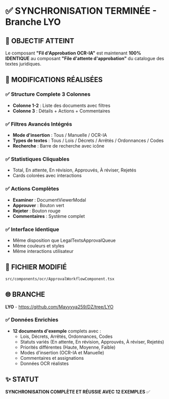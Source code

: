 # ✅ SYNCHRONISATION TERMINÉE - Branche LYO

## 🎯 OBJECTIF ATTEINT
Le composant **"Fil d'Approbation OCR-IA"** est maintenant **100% IDENTIQUE** au composant **"File d'attente d'approbation"** du catalogue des textes juridiques.

## 🔄 MODIFICATIONS RÉALISÉES

### ✅ Structure Complete 3 Colonnes
- **Colonne 1-2** : Liste des documents avec filtres
- **Colonne 3** : Détails + Actions + Commentaires

### ✅ Filtres Avancés Intégrés
- **Mode d'insertion** : Tous / Manuelle / OCR-IA
- **Types de textes** : Tous / Lois / Décrets / Arrêtés / Ordonnances / Codes
- **Recherche** : Barre de recherche avec icône

### ✅ Statistiques Cliquables
- Total, En attente, En révision, Approuvés, À réviser, Rejetés
- Cards colorées avec interactions

### ✅ Actions Complètes
- **Examiner** : DocumentViewerModal
- **Approuver** : Bouton vert
- **Rejeter** : Bouton rouge
- **Commentaires** : Système complet

### ✅ Interface Identique
- Même disposition que LegalTextsApprovalQueue
- Même couleurs et styles
- Même interactions utilisateur

## 📁 FICHIER MODIFIÉ
`src/components/ocr/ApprovalWorkflowComponent.tsx`

## 🌐 BRANCHE
**LYO** - https://github.com/Mayyyya259/DZ/tree/LYO

### ✅ Données Enrichies
- **12 documents d'exemple** complets avec :
  - Lois, Décrets, Arrêtés, Ordonnances, Codes
  - Statuts variés (En attente, En révision, Approuvés, À réviser, Rejetés)
  - Priorités différentes (Haute, Moyenne, Faible)
  - Modes d'insertion (OCR-IA et Manuelle)
  - Commentaires et assignations
  - Données OCR réalistes

## ✨ STATUT
**SYNCHRONISATION COMPLÈTE ET RÉUSSIE AVEC 12 EXEMPLES** ✅